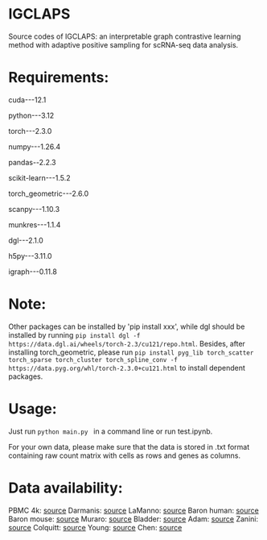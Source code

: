 # IGCLAPS
Source codes of IGCLAPS: an interpretable graph contrastive learning method with adaptive positive sampling for scRNA-seq data analysis.
# Requirements:
cuda---12.1

python---3.12

torch---2.3.0

numpy---1.26.4

pandas--2.2.3

scikit-learn---1.5.2

torch_geometric---2.6.0

scanpy---1.10.3

munkres---1.1.4

dgl---2.1.0

h5py---3.11.0

igraph---0.11.8
# Note:
Other packages can be installed by 'pip install xxx', while dgl should be installed by running 
`pip install dgl -f https://data.dgl.ai/wheels/torch-2.3/cu121/repo.html`. Besides, after installing torch_geometric, please run `pip install pyg_lib torch_scatter torch_sparse torch_cluster torch_spline_conv -f https://data.pyg.org/whl/torch-2.3.0+cu121.html` to install dependent packages.  
# Usage:
Just run 
`python main.py
`
in a command line or run test.ipynb.

For your own data, please make sure that the data is stored in .txt format containing raw count matrix with cells as rows and genes as columns. 

# Data availability:
PBMC 4k: [source](https://support.10xgenomics.com/single-cell-gene-expression/datasets/2.1.0/pbmc4k?)
Darmanis: [source](https://www.ncbi.nlm.nih.gov/geo/query/acc.cgi?acc=GSE67835)
LaManno: [source](https://www.ncbi.nlm.nih.gov/geo/query/acc.cgi?acc=GSE76381)
Baron human: [source](https://www.ncbi.nlm.nih.gov/geo/query/acc.cgi?acc=GSE84133)
Baron mouse: [source](https://www.ncbi.nlm.nih.gov/geo/query/acc.cgi?acc=GSE84133)
Muraro: [source](https://www.ncbi.nlm.nih.gov/geo/query/acc.cgi?acc=GSE85241)
Bladder: [source](https://www.ncbi.nlm.nih.gov/geo/query/acc.cgi?acc=GSE108097)
Adam: [source](https://www.ncbi.nlm.nih.gov/geo/query/acc.cgi?acc=GSE94333)
Zanini: [source](https://www.ncbi.nlm.nih.gov/geo/query/acc.cgi?acc=GSE147668)
Colquitt: [source](https://www.ncbi.nlm.nih.gov/geo/query/acc.cgi?acc=GSE150486)
Young: [source](https://ega-archive.org/datasets/)
Chen: [source](https://www.ncbi.nlm.nih.gov/geo/query/acc.cgi?acc=GSE87544)
